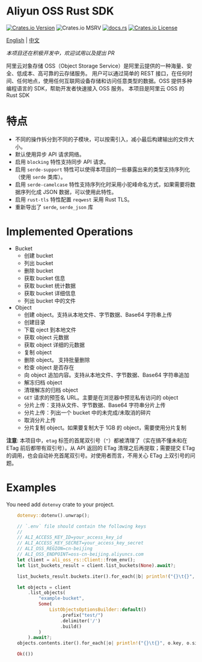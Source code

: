 # Aliyun OSS Rust SDK

[![Crates.io Version](https://img.shields.io/crates/v/ali-oss-rs?_ts_=202502262317)](https://crates.io/crates/ali-oss-rs)
![Crates.io MSRV](https://img.shields.io/crates/msrv/ali-oss-rs?_ts_=202502262317)
[![docs.rs](https://img.shields.io/docsrs/ali-oss-rs)](https://docs.rs/ali-oss-rs)
[![Crates.io License](https://img.shields.io/crates/l/ali-oss-rs?_ts_=202502262317)](https://github.com/yuqiang-yuan/ali-oss-rs?tab=License-1-ov-file)

[English](https://github.com/yuqiang-yuan/ali-oss-rs) | [中文](https://github.com/yuqiang-yuan/ali-oss-rs/blob/dev/README.zh-CN.md)

*本项目还在积极开发中，欢迎试用以及提出 PR*

阿里云对象存储 OSS（Object Storage Service）是阿里云提供的一种海量、安全、低成本、高可靠的云存储服务。
用户可以通过简单的 REST 接口，在任何时间、任何地点，使用任何互联网设备存储和访问任意类型的数据。OSS 提供多种编程语言的 SDK，帮助开发者快速接入 OSS 服务。
本项目是阿里云 OSS 的 Rust SDK

# 特点

- 不同的操作拆分到不同的子模块，可以按需引入，减小最后构建输出的文件大小。
- 默认使用异步 API 请求网络。
- 启用 `blocking` 特性支持同步 API 请求。
- 启用 `serde-support` 特性可以使得本项目的一些暴露出来的类型支持序列化（使用 `serde` 类库）。
- 启用 `serde-camelcase` 特性支持序列化时采用小驼峰命名方式，如果需要将数据序列化成 JSON 数据，可以使用此特性。
- 启用 `rust-tls` 特性配置 `reqwest` 采用 Rust TLS。
- 重新导出了 `serde`, `serde_json` 库

# Implemented Operations

- Bucket
  - 创建 bucket
  - 列出 bucket
  - 删除 bucket
  - 获取 bucket 信息
  - 获取 bucket 统计数据
  - 获取 bucket 详细信息
  - 列出 bucket 中的文件
- Object
  - 创建 object。支持从本地文件、字节数据、Base64 字符串上传
  - 创建目录
  - 下载 oject 到本地文件
  - 获取 object 元数据
  - 获取 object 详细的元数据
  - 复制 object
  - 删除 object。 支持批量删除
  - 检查 object 是否存在
  - 向 object 追加内容。支持从本地文件、字节数据、Base64 字符串追加
  - 解冻归档 object
  - 清理解冻的归档 object
  - `GET` 请求的预签名 URL。主要是在浏览器中预览私有访问的 object
  - 分片上传：支持从文件、字节数据、Base64 字符串分片上传
  - 分片上传：列出一个 bucket 中的未完成/未取消的碎片
  - 取消分片上传
  - 分片复制 object。如果要复制大于 1GB 的 object，需要使用分片复制

**注意**: 本项目中，`etag` 标签的首尾双引号（`"`）都被清理了（实在搞不懂未和在 ETag 前后都带有双引号）。从 API 返回的 ETag 清理之后再提取；需要提交 ETag 的调用，也会自动补充首尾双引号。对使用者而言，不用关心 ETag 上双引号的问题。


# Examples

You need add `dotenvy` crate to your project.

```rust
    dotenvy::dotenv().unwrap();

    // `.env` file should contain the following keys
    //
    // ALI_ACCESS_KEY_ID=your_access_key_id
    // ALI_ACCESS_KEY_SECRET=your_access_key_secret
    // ALI_OSS_REGION=cn-beijing
    // ALI_OSS_ENDPOINT=oss-cn-beijing.aliyuncs.com
    let client = ali_oss_rs::Client::from_env();
    let list_buckets_result = client.list_buckets(None).await?;

    list_buckets_result.buckets.iter().for_each(|b| println!("{}\t{}", b.name, b.storage_class));

    let objects = client
        .list_objects(
            "example-bucket",
            Some(
                ListObjectsOptionsBuilder::default()
                    .prefix("test/")
                    .delimiter('/')
                    .build()
            )
        ).await?;
    objects.contents.iter().for_each(|o| println!("{}\t{}", o.key, o.size));

    Ok(())
```
